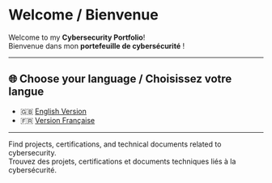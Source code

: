 # Welcome / Bienvenue

Welcome to my **Cybersecurity Portfolio**!  
Bienvenue dans mon **portefeuille de cybersécurité** !

---

## 🌐 Choose your language / Choisissez votre langue

- 🇬🇧 [English Version](./English_version/README.md)
- 🇫🇷 [Version Française](./French_version/README_fr.md)

---

Find projects, certifications, and technical documents related to cybersecurity.  
Trouvez des projets, certifications et documents techniques liés à la cybersécurité.
